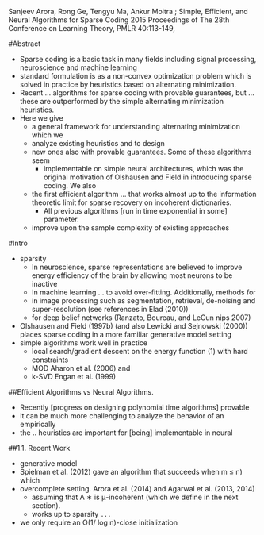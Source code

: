 Sanjeev Arora, Rong Ge, Tengyu Ma, Ankur Moitra ;
Simple, Efficient, and Neural Algorithms for Sparse Coding
2015 Proceedings of The 28th Conference on Learning Theory, PMLR 40:113-149,

#Abstract

* Sparse coding is a basic task in many fields including signal processing,
  neuroscience and machine learning
* standard formulation is as a non-convex optimization problem which is solved
  in practice by heuristics based on alternating minimization. 
* Recent ... algorithms for sparse coding with provable guarantees, but
  ... these are outperformed by the simple alternating minimization heuristics.
* Here we give 
  * a general framework for understanding alternating minimization which we
  * analyze existing heuristics and to design 
  * new ones also with provable guarantees.  Some of these algorithms seem
    * implementable on simple neural architectures, which was the original
      motivation of Olshausen and Field in introducing sparse coding. We also
  * the first efficient algorithm ... that works almost up to the
    information theoretic limit for sparse recovery on incoherent dictionaries.
    * All previous algorithms [run in time exponential in some] parameter.
  * improve upon the sample complexity of existing approaches

#Intro

* sparsity
  * In neuroscience, sparse representations are believed to improve energy
    efficiency of the brain by allowing most neurons to be inactive 
  * In machine learning ... to avoid over-fitting. Additionally, methods for 
  * in image processing such as segmentation, retrieval, de-noising and
    super-resolution (see references in Elad (2010))
  * for deep belief networks (Ranzato, Boureau, and LeCun nips 2007)
* Olshausen and Field (1997b) (and also Lewicki and Sejnowski (2000)) places
  sparse coding in a more familiar generative model setting
* simple algorithms work well in practice 
  * local search/gradient descent on the energy function (1) with hard
    constraints 
  * MOD Aharon et al.  (2006) and 
  * k-SVD Engan et al. (1999)

##Efficient Algorithms vs Neural Algorithms. 

* Recently [progress on designing polynomial time algorithms] provable
* it can be much more challenging to analyze the behavior of an empirically
* the .. heuristics are important for [being] implementable in neural

##1.1. Recent Work

* generative model
* Spielman et al. (2012) gave an algorithm that succeeds when m ≤ n) which
* overcomplete setting. Arora et al. (2014) and Agarwal et al. (2013, 2014)
  * assuming that A ∗ is μ-incoherent (which we define in the next section).
  * works up to sparsity `...`
* we only require an O(1/ log n)-close initialization 
